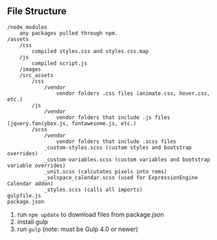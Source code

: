 
## File Structure
```
/node_modules
	any packages pulled through npm.
/assets
	/css
		compiled styles.css and styles.css.map
	/js
		compiled script.js
	/images
	/src_assets
		/css
		 	/vendor
		 		vendor folders .css files (animate.css, hover.css, etc.)
		/js
			/vendor
				vendor folders that include .js files (jquery.fancybox.js, fontawesome.js, etc.)
		/scss
			/vendor
				vendor folders that include .scss files
			_custom-styles.scss (custom styles and bootstrap overrides)
			_custom-variables.scss (custom variables and bootstrap variable overrides)
			_unit.scss (calcutates pixels into rems)
			_solspace_calendar.scss (used for ExpressionEngine Calendar addon)
			_styles.scss (calls all imports)
gulpfile.js
package.json
```
 1. run `npm update` to download files from package.json
 2. install gulp
 3. run `gulp` (note: must be Gulp 4.0 or newer)


 

